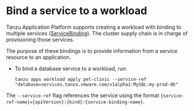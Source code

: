 # Bind a service to a workload

Tanzu Application Platform supports creating a workload with binding to multiple
services ([ServiceBinding](/service-bindings/about.hbs.md)).
The cluster supply chain is in charge of provisioning those services.

The purpose of these bindings is to provide information from a service resource to an application.

- To bind a database service to a workload, run:

    ```console
    tanzu apps workload apply pet-clinic --service-ref "database=services.tanzu.vmware.com/v1alpha1:MySQL:my-prod-db"
    ```

The `--service-ref` flag references the service using the format `{service-ref-name}={apiVersion}:{kind}:{service-binding-name}`.

